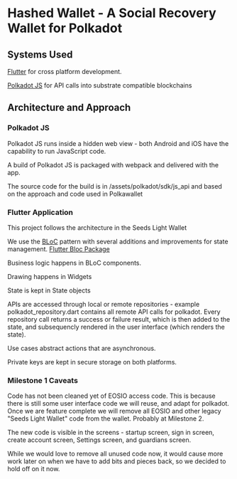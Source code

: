 # Hashed Wallet - A Social Recovery Wallet for Polkadot

## Systems Used

[Flutter](https://flutter.dev/) for cross platform development.

[Polkadot JS](https://polkadot.js.org) for API calls into substrate compatible blockchains


## Architecture and Approach

### Polkadot JS
Polkadot JS runs inside a hidden web view - both Android and iOS have the capability to run JavaScript code. 

A build of Polkadot JS is packaged with webpack and delivered with the app. 

The source code for the build is in /assets/polkadot/sdk/js_api and based on the approach and code used in Polkawallet

### Flutter Application
This project follows the architecture in the Seeds Light Wallet

We use the [BLoC](https://www.raywenderlich.com/31973428-getting-started-with-the-bloc-pattern) pattern with several additions and improvements for state management. [Flutter Bloc Package](https://pub.dev/packages/flutter_bloc)


Business logic happens in BLoC components. 

Drawing happens in Widgets

State is kept in State objects

APIs are accessed through local or remote repositories - example polkadot_repository.dart contains all remote API calls for polkadot. Every repository call returns a success or failure result, which is then added to the state, and subsequencly rendered in the user interface (which renders the state).

Use cases abstract actions that are asynchronous. 

Private keys are kept in secure storage on both platforms. 

### Milestone 1 Caveats

Code has not been cleaned yet of EOSIO access code. This is because there is still some user interface code we will reuse, and adapt for polkadot. Once we are feature complete we will remove all EOSIO and other legacy "Seeds Light Wallet" code from the wallet. Probably at Milestone 2. 

The new code is visible in the screens - startup screen, sign in screen, create account screen, Settings screen, and guardians screen. 

While we would love to remove all unused code now, it would cause more work later on when we have to add bits and pieces back, so we decided to hold off on it now. 




